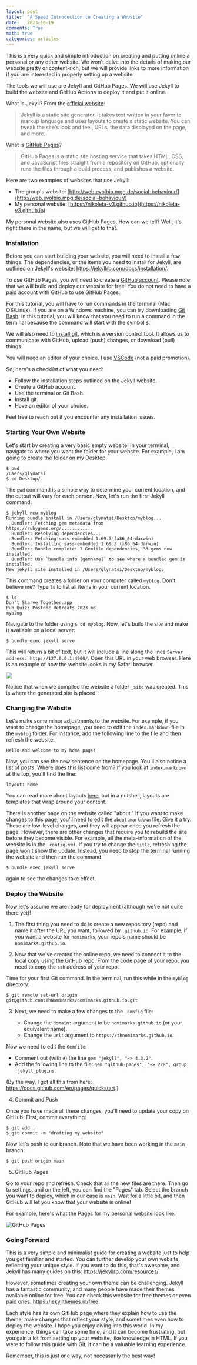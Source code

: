 ```yaml
---
layout: post
title:  "A Speed Introduction to Creating a Website"
date:   2023-10-19
comments: True
math: true
categories: articles
---
```


This is a very quick and simple introduction on creating and putting online a
personal or any other website. We won't delve into the details of making our
website pretty or content-rich, but we will provide links to more information if
you are interested in properly setting up a website.

The tools we will use are Jekyll and GitHub Pages. We will use Jekyll to build
the website and GitHub Actions to deploy it and put it online.

What is Jekyll? From the [official website](https://jekyllrb.com):

> Jekyll is a static site generator. It takes text written in your favorite
> markup language and uses layouts to create a static website. You can tweak the
> site's look and feel, URLs, the data displayed on the page, and more.

What is [GitHub Pages](https://pages.github.com)?

> GitHub Pages is a static site hosting service that takes HTML, CSS, and
> JavaScript files straight from a repository on GitHub, optionally runs the
> files through a build process, and publishes a website.

Here are two examples of websites that use Jekyll:

- The group's website:
  [http://web.evolbio.mpg.de/social-behaviour/](http://web.evolbio.mpg.de/social-behaviour/)
- My personal website:
  [https://nikoleta-v3.github.io](https://nikoleta-v3.github.io)

My personal website also uses GitHub Pages. How can we tell? Well, it's right
there in the name, but we will get to that.

### Installation

Before you can start building your website, you will need to install a few
things. The dependencies, or the items you need to install for Jekyll, are
outlined on Jekyll's website: https://jekyllrb.com/docs/installation/.

To use GitHub Pages, you will need to create a [GitHub
account](https://github.com). Please note that we will build and deploy our
website for free! You do not need to have a paid account with GitHub to use
GitHub Pages.

For this tutorial, you will have to run commands in the terminal (Mac OS/Linux).
If you are on a Windows machine, you can try downloading [Git
Bash](https://gitforwindows.org). In this tutorial, you
will know that you need to run a command in the terminal because the command
will start with the symbol `$`.

We will also need to [install git](https://git-scm.com/downloads), which is a
version control tool. It allows us to communicate with GitHub, upload (push)
changes, or download (pull) things.

You will need an editor of your choice. I use
[VSCode](https://code.visualstudio.com) (not a paid promotion).

So, here's a checklist of what you need:

- Follow the installation steps outlined on the Jekyll website.
- Create a GitHub account.
- Use the terminal or Git Bash.
- Install git.
- Have an editor of your choice.

Feel free to reach out if you encounter any installation issues.

### Starting Your Own Website

Let's start by creating a very basic empty website! In your terminal, navigate
to where you want the folder for your website. For example, I am going to create
the folder on my Desktop.

```shell
$ pwd
/Users/glynatsi
$ cd Desktop/
```

The `pwd` command is a simple way to determine your current location, and the
output will vary for each person. Now, let's run the first Jekyll command:

```
$ jekyll new myblog
Running bundle install in /Users/glynatsi/Desktop/myblog...
  Bundler: Fetching gem metadata from https://rubygems.org/............
  Bundler: Resolving dependencies...
  Bundler: Fetching sass-embedded 1.69.3 (x86_64-darwin)
  Bundler: Installing sass-embedded 1.69.3 (x86_64-darwin)
  Bundler: Bundle complete! 7 Gemfile dependencies, 33 gems now installed.
  Bundler: Use `bundle info [gemname]` to see where a bundled gem is installed.
New jekyll site installed in /Users/glynatsi/Desktop/myblog.
```

This command creates a folder on your computer called `myblog`. Don't believe
me? Type `ls` to list all items in your current location.

```
$ ls
Don't Starve Together.app
Pub Quiz: Postdoc Retreats 2023.md
myblog
```

Navigate to the folder using `$ cd myblog`. Now, let's build the site and make
it available on a local server:

```
$ bundle exec jekyll serve
```

This will return a bit of text, but it will include a line along the lines
`Server address: http://127.0.0.1:4000/`. Open this URL in your web browser.
Here is an example of how the website looks in my Safari browser.

![](/assets/images/jekyll_website_default.png)

Notice that when we compiled the website a folder `_site` was created. This is
where the generated site is placed!

### Changing the Website

Let's make some minor adjustments to the website. For example, if you want to
change the homepage, you need to edit the `index.markdown` file in the `myblog`
folder. For instance, add the following line to the file and then refresh the
website:

```
Hello and welcome to my home page!
```

Now, you can see the new sentence on the homepage. You'll also notice a list of
posts. Where does this list come from? If you look at `index.markdown` at the
top, you'll find the line:

```
layout: home
```

You can read more about layouts
[here](https://jekyllrb.com/docs/layouts/#:~:text=Layouts%20are%20templates%20that%20wrap,live%20in%20the%20_layouts%20directory),
but in a nutshell, layouts are templates that wrap around your content.

There is another page on the website called "about." If you want to make changes
to this page, you'll need to edit the `about.markdown` file. Give it a try.
These are low-level changes, and they will appear once you refresh the page.
However, there are other changes that require you to rebuild the site before
they become visible. For example, all the meta-information of the website is in
the `_config.yml`. If you try to change the `title`, refreshing the page won't
show the update. Instead, you need to stop the terminal running the website and
then run the command:

```
$ bundle exec jekyll serve
```

again to see the changes take effect.

### Deploy the Website

Now let's assume we are ready for deployment (although we're not quite there yet)!

1. The first thing you need to do is create a new repository (repo) and name it after the URL you want, followed by `.github.io`. For example, if you want a website for `nomimarks`, your repo's name should be `nomimarks.github.io`.

2. Now that we've created the online repo, we need to connect it to the local copy using the GitHub repo. From the code page of your repo, you need to copy the `ssh` address of your repo.

Time for your first Git command. In the terminal, run this while in the `myblog` directory:

```shell
$ git remote set-url origin git@github.com:ThNomiMarks/nomimarks.github.io.git
```

3. Next, we need to make a few changes to the `_config` file:

   - Change the `domain:` argument to be `nomimarks.github.io` (or your equivalent name).
   - Change the `url:` argument to `https://thnomimarks.github.io`.

Now we need to edit the `Gemfile`:

   - Comment out (with `#`) the line `gem "jekyll", "~> 4.3.2"`.
   - Add the following line to the file: `gem "github-pages", "~> 228", group: :jekyll_plugins`.

(By the way, I got all this from here: https://docs.github.com/en/pages/quickstart.)

4. Commit and Push

Once you have made all these changes, you'll need to update your copy on GitHub. First, commit everything:

```shell
$ git add .
$ git commit -m "drafting my website"
```

Now let's push to our branch. Note that we have been working in the `main` branch:

```shell
$ git push origin main
```

5. GitHub Pages

Go to your repo and refresh. Check that all the new files are there. Then go to settings, and on the left, you can find the "Pages" tab. Select the branch you want to deploy, which in our case is `main`. Wait for a little bit, and then GitHub will let you know that your website is online!

For example, here's what the Pages for my personal website look like:

![GitHub Pages](/assets/images/GitHub_pages.png)

### Going Forward

This is a very simple and minimalist guide for creating a website just to help
you get familiar and started. You can further develop your own website,
reflecting your unique style. If you want to do this, that's awesome, and Jekyll
has many guides on this: https://jekyllrb.com/resources/.

However, sometimes creating your own theme can be challenging. Jekyll has a
fantastic community, and many people have made their themes available online for
free. You can check this website for free themes or even paid ones:
https://jekyllthemes.io/free.

Each style has its own GitHub page where they explain how to use the theme, make
changes that reflect your style, and sometimes even how to deploy the website. I
hope you enjoy diving into this world. In my experience, things can take some
time, and it can become frustrating, but you gain a lot from setting up your
website, like knowledge in HTML. If you were to follow this guide with Git, it
can be a valuable learning experience.

Remember, this is just one way, not necessarily the best way!